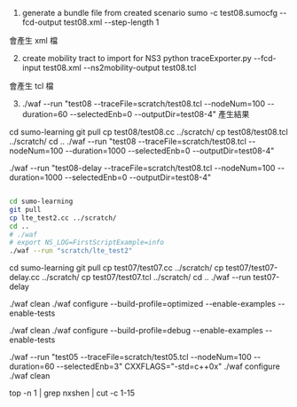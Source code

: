 1. generate a bundle file from created scenario
sumo -c test08.sumocfg --fcd-output test08.xml --step-length 1

會產生 xml 檔

2. create mobility tract to import for NS3
python traceExporter.py --fcd-input test08.xml --ns2mobility-output test08.tcl

會產生 tcl 檔

3. ./waf --run "test08 --traceFile=scratch/test08.tcl --nodeNum=100 --duration=60 --selectedEnb=0 --outputDir=test08-4"
產生結果

cd sumo-learning
git pull
cp test08/test08.cc ../scratch/
cp test08/test08.tcl ../scratch/
cd ..
./waf --run "test08 --traceFile=scratch/test08.tcl --nodeNum=100 --duration=1000 --selectedEnb=0 --outputDir=test08-4"

./waf --run "test08-delay --traceFile=scratch/test08.tcl --nodeNum=100 --duration=1000 --selectedEnb=0 --outputDir=test08-4"

```bash

cd sumo-learning
git pull
cp lte_test2.cc ../scratch/
cd ..
# ./waf
# export NS_LOG=FirstScriptExample=info
./waf --run "scratch/lte_test2"

```


cd sumo-learning
git pull
cp test07/test07.cc ../scratch/
cp test07/test07-delay.cc ../scratch/
cp test07/test07.tcl ../scratch/
cd ..
./waf --run test07-delay


./waf clean
./waf configure --build-profile=optimized --enable-examples --enable-tests

./waf clean
./waf configure --build-profile=debug --enable-examples --enable-tests

./waf --run "test05 --traceFile=scratch/test05.tcl --nodeNum=100 --duration=60 --selectedEnb=3"
CXXFLAGS="-std=c++0x" ./waf configure
./waf clean

top -n 1 | grep nxshen | cut -c 1-15